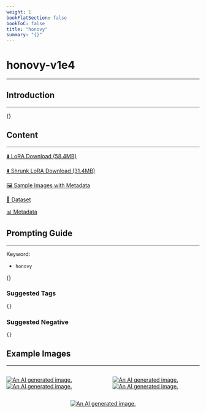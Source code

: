 ```yaml
---
weight: 1
bookFlatSection: false
bookToC: false
title: "honovy"
summary: "{}"
---
```


<!--markdownlint-disable MD025 MD033 -->

# honovy-v1e4

---

## Introduction

---

{}

## Content

---

[⬇️ LoRA Download (58.4MB)](https://huggingface.co/k4d3/yiff_toolkit/resolve/main/ponyxl_loras/honovy_ponyxl_v1e4.safetensors?download=true)

[⬇️ Shrunk LoRA Download (31.4MB)](https://huggingface.co/k4d3/yiff_toolkit/resolve/main/ponyxl_loras_shrunk_2/honovy_ponyxl_v1e4_frockpt1_th-3.55.safetensors?download=true)

[🖼️ Sample Images with Metadata](https://huggingface.co/k4d3/yiff_toolkit/tree/main/static/{})

[📐 Dataset](https://huggingface.co/datasets/k4d3/furry/tree/main/by_honovy)

[📊 Metadata](https://huggingface.co/k4d3/yiff_toolkit/raw/main/ponyxl_loras/honovy_ponyxl_v1e4.json)

## Prompting Guide

---

Keyword:

- `honovy`

{}

### Suggested Tags

```md
{}
```

### Suggested Negative

```md
{}
```

## Example Images

---

<div style="display: flex; justify-content: space-between;">
  <div style="display: flex; justify-content: space-between; width: 45%;">

[![An AI generated image.](small.png)](large.png)
[![An AI generated image.](small.png)](large.png)

</div>
  <div style="display: flex; justify-content: space-between; width: 45%;">

[![An AI generated image.](small.png)](large.png)
[![An AI generated image.](small.png)](large.png)

  </div>
</div>
<div style="display: flex; justify-content: center;">

[![An AI generated image.](small.png)](large.png)

</div>
